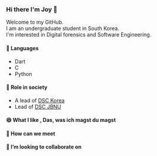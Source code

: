### Hi there I'm Joy 👋
Welcome to my GitHub. <br>
I am an undergraduate student in South Korea.<br>
I'm interested in Digital forensics and Software Engineering.<br>

#### 🔭  Languages
* Dart 
* C 
* Python 

#### 🌱  Role in society
* A lead of [DSC Korea]()
* Lead of [DSC JBNU](https://github.com/DSCJBNU-KR)

#### 😄  What I like , Das, was ich magst du magst

#### 💬  How can we meet

#### 👯 I’m looking to collaborate on

<!--
**jeongyoonlee2015/jeongyoonlee2015** is a ✨ _special_ ✨ repository because its `README.md` (this file) appears on your GitHub profile.

Here are some ideas to get you started:

- 🔭 I’m currently working on ...
- 🌱 I’m currently learning ...
- 👯 I’m looking to collaborate on ...
- 🤔 I’m looking for help with ...
- 💬 Ask me about ...
- 📫 How to reach me: ...
- 😄 Pronouns: ...
- ⚡ Fun fact: ...
-->
